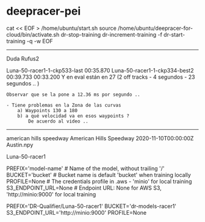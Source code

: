 # deepracer-pei


cat << EOF > /home/ubuntu/start.sh
source /home/ubuntu/deepracer-for-cloud/bin/activate.sh
dr-stop-training
dr-increment-training -f
dr-start-training -q -w
EOF

---------------------
Duda Rufus2


Luna-50-racer1-1-ckp533-last   00:35.870
Luna-50-racer1-1-ckp334-best2  00:39.733   00:33.200
    Y en eval están en 27 (2 off tracks - 4 segundos - 23 segundos .. )

    Observar que se la pone a 12.36 ms por segundo ..

    - Tiene problemas en la Zona de las curvas
        a) Waypoints 130 a 180
        b) a qué velocidad va en esos waypoints ?
            De acuerdo al video .. 


---------------------

american hills speedway	American Hills Speedway	2020-11-10T00:00:00Z	Austin.npy	

Luna-50-racer1

PREFIX='model-name'   # Name of the model, without trailing '/'
BUCKET='bucket'       # Bucket name is default 'bucket' when training locally
PROFILE=None          # The credentials profile in .aws - 'minio' for local training
S3_ENDPOINT_URL=None  # Endpoint URL: None for AWS S3, 'http://minio:9000' for local training


PREFIX='DR-Qualifier/Luna-50-racer1'
BUCKET='dr-models-racer1'
S3_ENDPOINT_URL='http://minio:9000'
PROFILE=None   